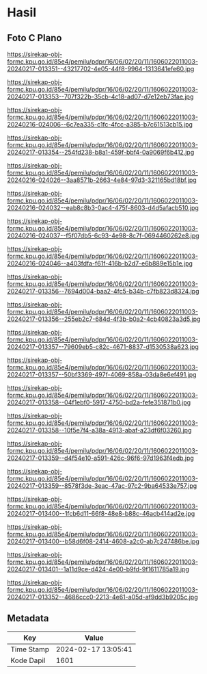 # Hasil

## Foto C Plano

https://sirekap-obj-formc.kpu.go.id/85e4/pemilu/pdpr/16/06/02/20/11/1606022011003-20240217-013351--43217702-4e05-44f8-9964-1313641efe60.jpg

https://sirekap-obj-formc.kpu.go.id/85e4/pemilu/pdpr/16/06/02/20/11/1606022011003-20240217-013353--707f322b-35cb-4c18-ad07-d7e12eb73fae.jpg

https://sirekap-obj-formc.kpu.go.id/85e4/pemilu/pdpr/16/06/02/20/11/1606022011003-20240216-024006--6c7ea335-c1fc-4fcc-a385-b7c61513cb15.jpg

https://sirekap-obj-formc.kpu.go.id/85e4/pemilu/pdpr/16/06/02/20/11/1606022011003-20240217-013354--254fd238-b8a1-459f-bbf4-0a9069f6b412.jpg

https://sirekap-obj-formc.kpu.go.id/85e4/pemilu/pdpr/16/06/02/20/11/1606022011003-20240216-024026--3aa8571b-2663-4e84-97d3-321165bd18bf.jpg

https://sirekap-obj-formc.kpu.go.id/85e4/pemilu/pdpr/16/06/02/20/11/1606022011003-20240216-024032--eab8c8b3-0ac4-475f-8603-d4d5afacb510.jpg

https://sirekap-obj-formc.kpu.go.id/85e4/pemilu/pdpr/16/06/02/20/11/1606022011003-20240216-024037--f5f07db5-6c93-4e98-8c7f-0694460262e8.jpg

https://sirekap-obj-formc.kpu.go.id/85e4/pemilu/pdpr/16/06/02/20/11/1606022011003-20240216-024046--a403fdfa-f61f-416b-b2d7-e6b889e15b1e.jpg

https://sirekap-obj-formc.kpu.go.id/85e4/pemilu/pdpr/16/06/02/20/11/1606022011003-20240217-013356--7694d004-baa2-4fc5-b34b-c7fb823d8324.jpg

https://sirekap-obj-formc.kpu.go.id/85e4/pemilu/pdpr/16/06/02/20/11/1606022011003-20240217-013356--255eb2c7-684d-4f3b-b0a2-4cb40823a3d5.jpg

https://sirekap-obj-formc.kpu.go.id/85e4/pemilu/pdpr/16/06/02/20/11/1606022011003-20240217-013357--79609eb5-c82c-4671-8837-d1530538a623.jpg

https://sirekap-obj-formc.kpu.go.id/85e4/pemilu/pdpr/16/06/02/20/11/1606022011003-20240217-013357--50bf3369-497f-4069-858a-03da8e6ef491.jpg

https://sirekap-obj-formc.kpu.go.id/85e4/pemilu/pdpr/16/06/02/20/11/1606022011003-20240217-013358--04f1ebf0-5917-4750-bd2a-fefe351871b0.jpg

https://sirekap-obj-formc.kpu.go.id/85e4/pemilu/pdpr/16/06/02/20/11/1606022011003-20240217-013358--10f5e7f4-a38a-4913-abaf-a23df6f03260.jpg

https://sirekap-obj-formc.kpu.go.id/85e4/pemilu/pdpr/16/06/02/20/11/1606022011003-20240217-013359--d4f54e10-a591-426c-96f6-97d1963f4edb.jpg

https://sirekap-obj-formc.kpu.go.id/85e4/pemilu/pdpr/16/06/02/20/11/1606022011003-20240217-013359--8578f3de-3eac-47ac-97c2-9ba64533e757.jpg

https://sirekap-obj-formc.kpu.go.id/85e4/pemilu/pdpr/16/06/02/20/11/1606022011003-20240217-013400--1fcb6d11-66f8-48e8-b88c-46acb414ad2e.jpg

https://sirekap-obj-formc.kpu.go.id/85e4/pemilu/pdpr/16/06/02/20/11/1606022011003-20240217-013400--b58d6f08-2414-4608-a2c0-ab7c247486be.jpg

https://sirekap-obj-formc.kpu.go.id/85e4/pemilu/pdpr/16/06/02/20/11/1606022011003-20240217-013401--1a11d9ce-d424-4e00-b9fd-9f1611785a19.jpg

https://sirekap-obj-formc.kpu.go.id/85e4/pemilu/pdpr/16/06/02/20/11/1606022011003-20240217-013352--4686ccc0-2213-4e61-a05d-af9dd3b9205c.jpg


## Metadata

| Key        | Value               |
| ---------- | ------------------- |
| Time Stamp | 2024-02-17 13:05:41 |
| Kode Dapil | 1601                |



